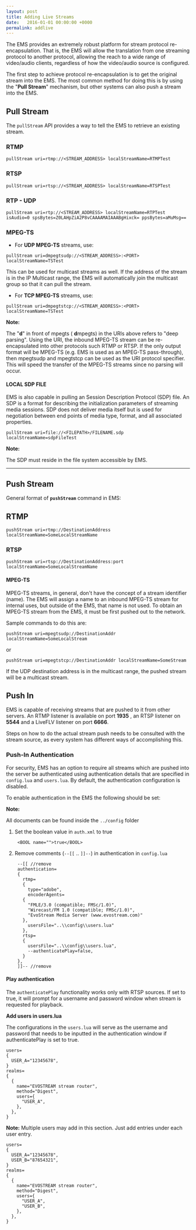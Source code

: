 ```yaml
---
layout: post
title: Adding Live Streams
date:   2016-01-01 00:00:00 +0000
permalink: addlive
---
```


The EMS provides an extremely robust platform for stream protocol re-encapsulation. That is, the EMS will allow the translation from one streaming protocol to another protocol, allowing the reach to a wide range of video/audio clients, regardless of how the video/audio source is configured.

The first step to achieve protocol re-encapsulation is to get the original stream into the EMS. The most common method for doing this is by using the "**Pull Stream**" mechanism, but other systems can also push a stream into the EMS.



## Pull Stream

The `pullStream` API provides a way to tell the EMS to retrieve an existing stream.

### RTMP

``` 
pullStream uri=rtmp://<STREAM_ADDRESS> localStreamName=RTMPTest
```



### RTSP

``` 
pullStream uri=rtsp://<STREAM_ADDRESS> localStreamName=RTSPTest
```



### RTP - UDP

``` 
pullStream uri=rtp://<STREAM_ADDRESS> localStreamName=RTPTest isAudio=0 spsBytes=Z0LAHpZiA2P8vCAAAAMAIAAABgHixck= ppsBytes=aMuMsg==
```



### MPEG-TS

- For **UDP MPEG-TS** streams, use:

``` 
pullStream uri=dmpegtsudp://<STREAM_ADDRESS>:<PORT> localStreamName=TSTest
```

This can be used for multicast streams as well. If the address of the stream is in the IP Multicast range, the EMS will automatically join the multicast group so that it can pull the stream.

- For **TCP MPEG-TS** streams, use:

``` 
pullStream uri=dmpegtstcp://<STREAM_ADDRESS>:<PORT> localStreamName=TSTest
```

**Note:**

The "**d**" in front of mpegts ( **d**mpegts) in the URIs above refers to "deep parsing". Using the URI, the inbound MPEG-TS stream can be re-encapsulated into other protocols such RTMP or RTSP. If the only output format will be MPEG-TS (e.g. EMS is used as an MPEG-TS pass-through), then mpegtsudp and mpegtstcp can be used as the URI protocol specifier. This will speed the transfer of the MPEG-TS streams since no parsing will occur.



#### **LOCAL SDP FILE**

EMS is also capable in pulling an Session Description Protocol (SDP) file. An SDP is a format for describing the initialization parameters of streaming media sessions. SDP does not deliver media itself but is used for negotiation between end points of media type, format, and all associated properties.

``` 
pullStream uri=file://<FILEPATH>/FILENAME.sdp localStreamName=sdpFileTest
```

**Note:**

The SDP must reside in the file system accessible by EMS.

------



## Push Stream

General format of **`pushStream`** command in EMS:

## RTMP

``` 
pushStream uri=rtmp://DestinationAddress localStreamName=SomeLocalStreamName
```



### RTSP

``` 
pushStream uri=rtsp://DestinationAddress:port localStreamName=SomeLocalStreamName
```

#### MPEG-TS

MPEG-TS streams, in general, don't have the concept of a stream identifier (name). The EMS will assign a name to an inbound MPEG-TS stream for internal uses, but outside of the EMS, that name is not used. To obtain an MPEG-TS stream from the EMS, it must be first pushed out to the network.

Sample commands to do this are:

``` 
pushStream uri=mpegtsudp://DestinationAddr localStreamName=SomeLocalStream
```

or  

``` 
pushStream uri=mpegtstcp://DestinationAddr localStreamName=SomeStream
```

If the UDP destination address is in the multicast range, the pushed stream will be a multicast stream.


## Push In

EMS is capable of receiving streams that are pushed to it from other servers. An RTMP listener is available on port **1935** , an RTSP listener on **5544** and a LiveFLV listener on port **6666**\.

Steps on how to do the actual stream push needs to be consulted with the stream source, as every system has different ways of accomplishing this.

### Push-In Authentication

For security, EMS has an option to require all streams which are pushed into the server be authenticated using authentication details that are specified in `config.lua` and `users.lua`. By default, the authentication configuration is disabled.

To enable authentication in the EMS the following should be set:

**Note:**

All documents can be found inside the `../config` folder

1. Set the boolean value in `auth.xml` to true  
   
   ``` 
    <BOOL name="">true</BOOL>
   ```
   
2. Remove comments (`--[[` .. `]]--`) in authentication in `config.lua`  
   
   ``` 
    --[[ //remove
    authentication=
    {
      rtmp=
      {
        type="adobe",
        encoderAgents=
      {
        "FMLE/3.0 (compatible; FMSc/1.0)",
        "Wirecast/FM 1.0 (compatible; FMSc/1.0)",
        "EvoStream Media Server (www.evostream.com)"
      },
        usersFile="..\\config\\users.lua"
      },
      rtsp=
      {
        usersFile="..\\config\\users.lua",
        --authenticatePlay=false,
      }
    },  
    ]]-- //remove
   ```



#### Play authentication

The `authenticatePlay` functionality works only with RTSP sources. If set to true, it will prompt for a username and password window when stream is requested for playback.



**Add users in users.lua**

The configurations in the `users.lua` will serve as the username and password that needs to be inputted in the authentication window if authenticatePlay is set to true.

``` 
users=
{
  USER_A="12345678",
}
realms=
{
  {
    name="EVOSTREAM stream router",
    method="Digest",
    users={
      "USER_A",
    },
  },
}
```

**Note:** Multiple users may add in this section. Just add entries under each user entry.

``` 
users=
{
  USER_A="12345678",
  USER_B="87654321",
}
realms=
{
  {
    name="EVOSTREAM stream router",
    method="Digest",
    users={
      "USER_A",
      "USER_B",
    },
  },
}
```
